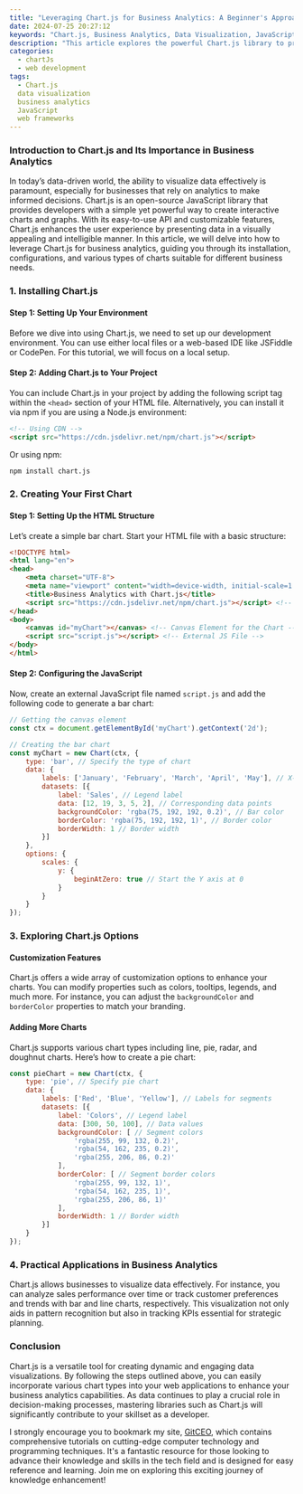 ```yaml
---
title: "Leveraging Chart.js for Business Analytics: A Beginner's Approach"
date: 2024-07-25 20:27:12
keywords: "Chart.js, Business Analytics, Data Visualization, JavaScript, Web Development"
description: "This article explores the powerful Chart.js library to provide an easy and practical guide on how to implement data visualization techniques for business analytics. Learn how to create interactive charts that enhance data comprehension and decision-making. We will cover the installation, configuration, and various types of charts, along with practical examples to demonstrate their uses. By understanding Chart.js, you will enrich your toolkit for web development and make impactful visual representations of data."
categories:
  - chartJs
  - web development
tags:
  - Chart.js
  data visualization
  business analytics
  JavaScript
  web frameworks
---
```


### Introduction to Chart.js and Its Importance in Business Analytics

In today’s data-driven world, the ability to visualize data effectively is paramount, especially for businesses that rely on analytics to make informed decisions. Chart.js is an open-source JavaScript library that provides developers with a simple yet powerful way to create interactive charts and graphs. With its easy-to-use API and customizable features, Chart.js enhances the user experience by presenting data in a visually appealing and intelligible manner. In this article, we will delve into how to leverage Chart.js for business analytics, guiding you through its installation, configurations, and various types of charts suitable for different business needs.

<!-- more -->

### 1. Installing Chart.js

#### Step 1: Setting Up Your Environment

Before we dive into using Chart.js, we need to set up our development environment. You can use either local files or a web-based IDE like JSFiddle or CodePen. For this tutorial, we will focus on a local setup.

#### Step 2: Adding Chart.js to Your Project

You can include Chart.js in your project by adding the following script tag within the `<head>` section of your HTML file. Alternatively, you can install it via npm if you are using a Node.js environment:

```html
<!-- Using CDN -->
<script src="https://cdn.jsdelivr.net/npm/chart.js"></script>
```

Or using npm:

```bash
npm install chart.js
```

### 2. Creating Your First Chart

#### Step 1: Setting Up the HTML Structure

Let’s create a simple bar chart. Start your HTML file with a basic structure:

```html
<!DOCTYPE html>
<html lang="en">
<head>
    <meta charset="UTF-8">
    <meta name="viewport" content="width=device-width, initial-scale=1.0">
    <title>Business Analytics with Chart.js</title>
    <script src="https://cdn.jsdelivr.net/npm/chart.js"></script> <!-- Include Chart.js -->
</head>
<body>
    <canvas id="myChart"></canvas> <!-- Canvas Element for the Chart -->
    <script src="script.js"></script> <!-- External JS File -->
</body>
</html>
```

#### Step 2: Configuring the JavaScript

Now, create an external JavaScript file named `script.js` and add the following code to generate a bar chart:

```javascript
// Getting the canvas element
const ctx = document.getElementById('myChart').getContext('2d');

// Creating the bar chart
const myChart = new Chart(ctx, {
    type: 'bar', // Specify the type of chart
    data: {
        labels: ['January', 'February', 'March', 'April', 'May'], // X-axis labels
        datasets: [{
            label: 'Sales', // Legend label
            data: [12, 19, 3, 5, 2], // Corresponding data points
            backgroundColor: 'rgba(75, 192, 192, 0.2)', // Bar color
            borderColor: 'rgba(75, 192, 192, 1)', // Border color
            borderWidth: 1 // Border width
        }]
    },
    options: {
        scales: {
            y: {
                beginAtZero: true // Start the Y axis at 0
            }
        }
    }
});
```

### 3. Exploring Chart.js Options

#### Customization Features

Chart.js offers a wide array of customization options to enhance your charts. You can modify properties such as colors, tooltips, legends, and much more. For instance, you can adjust the `backgroundColor` and `borderColor` properties to match your branding.

#### Adding More Charts

Chart.js supports various chart types including line, pie, radar, and doughnut charts. Here’s how to create a pie chart:

```javascript
const pieChart = new Chart(ctx, {
    type: 'pie', // Specify pie chart
    data: {
        labels: ['Red', 'Blue', 'Yellow'], // Labels for segments
        datasets: [{
            label: 'Colors', // Legend label
            data: [300, 50, 100], // Data values
            backgroundColor: [ // Segment colors
                'rgba(255, 99, 132, 0.2)',
                'rgba(54, 162, 235, 0.2)',
                'rgba(255, 206, 86, 0.2)'
            ],
            borderColor: [ // Segment border colors
                'rgba(255, 99, 132, 1)',
                'rgba(54, 162, 235, 1)',
                'rgba(255, 206, 86, 1)'
            ],
            borderWidth: 1 // Border width
        }]
    }
});
```

### 4. Practical Applications in Business Analytics

Chart.js allows businesses to visualize data effectively. For instance, you can analyze sales performance over time or track customer preferences and trends with bar and line charts, respectively. This visualization not only aids in pattern recognition but also in tracking KPIs essential for strategic planning.

### Conclusion

Chart.js is a versatile tool for creating dynamic and engaging data visualizations. By following the steps outlined above, you can easily incorporate various chart types into your web applications to enhance your business analytics capabilities. As data continues to play a crucial role in decision-making processes, mastering libraries such as Chart.js will significantly contribute to your skillset as a developer.

I strongly encourage you to bookmark my site, [GitCEO](https://gitceo.com), which contains comprehensive tutorials on cutting-edge computer technology and programming techniques. It's a fantastic resource for those looking to advance their knowledge and skills in the tech field and is designed for easy reference and learning. Join me on exploring this exciting journey of knowledge enhancement!